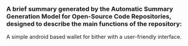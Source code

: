 ### A brief summary generated by the Automatic Summary Generation Model for Open-Source Code Repositories, designed to describe the main functions of the repository:

A simple android based wallet for bither with a user-friendly interface.
